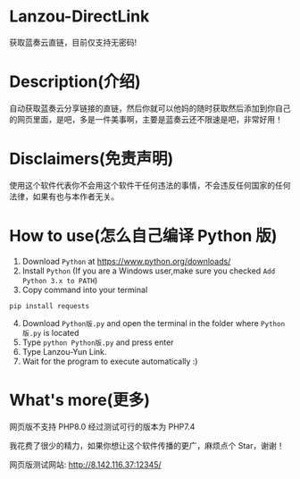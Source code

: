 # Lanzou-DirectLink

获取蓝奏云直链，目前仅支持无密码!

# Description(介绍)

自动获取蓝奏云分享链接的直链，然后你就可以他妈的随时获取然后添加到你自己的网页里面，是吧，多是一件美事啊，主要是蓝奏云还不限速是吧，非常好用！

# Disclaimers(免责声明)

使用这个软件代表你不会用这个软件干任何违法的事情，不会违反任何国家的任何法律，如果有也与本作者无关。

# How to use(怎么自己编译 Python 版)

1. Download `Python` at https://www.python.org/downloads/
2. Install `Python` (If you are a Windows user,make sure you checked `Add Python 3.x to PATH`)
3. Copy command into your terminal

```ts
pip install requests
```

4. Download `Python版.py` and open the terminal in the folder where `Python版.py` is located
5. Type `python Python版.py` and press enter
6. Type Lanzou-Yun Link.
7. Wait for the program to execute automatically :)

# What's more(更多)

网页版不支持 PHP8.0 经过测试可行的版本为 PHP7.4

我花费了很少的精力，如果你想让这个软件传播的更广，麻烦点个 Star，谢谢！

网页版测试网站: http://8.142.116.37:12345/
